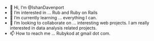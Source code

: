 - 👋 Hi, I’m @IshanDavenport
- 👀 I’m interested in ... Rub and Ruby on Rails
- 🌱 I’m currently learning ... everything I can.
- 💞️ I’m looking to collaborate on ... interesting web projects. I am really interested in data analysis related projects.
- 📫 How to reach me ... Rubykod at gmail dot com.

<!---
IshanDavenport/IshanDavenport is a ✨ special ✨ repository because its `README.md` (this file) appears on your GitHub profile.
You can click the Preview link to take a look at your changes.
--->
